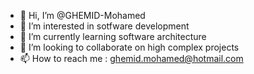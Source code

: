 - 👋 Hi, I’m @GHEMID-Mohamed
- 👀 I’m interested in sotfware development
- 🌱 I’m currently learning software architecture
- 💞️ I’m looking to collaborate on high complex projects
- 📫 How to reach me : ghemid.mohamed@hotmail.com

<!---
GHEMID-Mohamed/GHEMID-Mohamed is a ✨ special ✨ repository because its `README.md` (this file) appears on your GitHub profile.
You can click the Preview link to take a look at your changes.
--->
